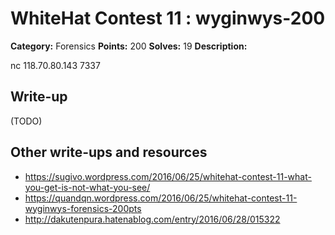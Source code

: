 # WhiteHat Contest 11 : wyginwys-200

**Category:** Forensics
**Points:** 200
**Solves:** 19
**Description:**

nc 118.70.80.143 7337

## Write-up

(TODO)

## Other write-ups and resources

* https://sugivo.wordpress.com/2016/06/25/whitehat-contest-11-what-you-get-is-not-what-you-see/
* https://quandqn.wordpress.com/2016/06/25/whitehat-contest-11-wyginwys-forensics-200pts
* http://dakutenpura.hatenablog.com/entry/2016/06/28/015322
